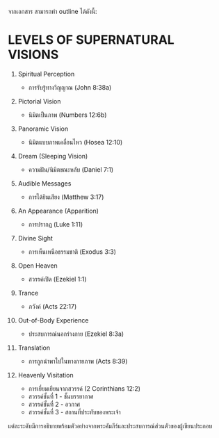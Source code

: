 จากเอกสาร สามารถทำ outline ได้ดังนี้:

# LEVELS OF SUPERNATURAL VISIONS

1. Spiritual Perception
   - การรับรู้ทางวิญญาณ (John 8:38a)

2. Pictorial Vision
   - นิมิตเป็นภาพ (Numbers 12:6b)

3. Panoramic Vision 
   - นิมิตแบบภาพเคลื่อนไหว (Hosea 12:10)

4. Dream (Sleeping Vision)
   - ความฝัน/นิมิตขณะหลับ (Daniel 7:1)

5. Audible Messages
   - การได้ยินเสียง (Matthew 3:17)

6. An Appearance (Apparition)
   - การปรากฏ (Luke 1:11)

7. Divine Sight
   - การเห็นเหนือธรรมชาติ (Exodus 3:3)

8. Open Heaven 
   - สวรรค์เปิด (Ezekiel 1:1)

9. Trance
   - ภวังค์ (Acts 22:17)

10. Out-of-Body Experience
    - ประสบการณ์นอกร่างกาย (Ezekiel 8:3a)

11. Translation
    - การถูกนำพาไปในทางกายภาพ (Acts 8:39)

12. Heavenly Visitation
    - การเยี่ยมเยียนจากสวรรค์ (2 Corinthians 12:2)
    - สวรรค์ชั้นที่ 1 - ชั้นบรรยากาศ
    - สวรรค์ชั้นที่ 2 - อวกาศ
    - สวรรค์ชั้นที่ 3 - สถานที่ประทับของพระเจ้า

แต่ละระดับมีการอธิบายพร้อมตัวอย่างจากพระคัมภีร์และประสบการณ์ส่วนตัวของผู้เขียนประกอบ